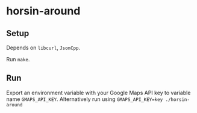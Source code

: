 # horsin-around

## Setup
Depends on `libcurl`, `JsonCpp`.

Run `make`.

## Run
Export an environment variable with your Google Maps API key to variable name `GMAPS_API_KEY`.
Alternatively run using `GMAPS_API_KEY=key ./horsin-around`
